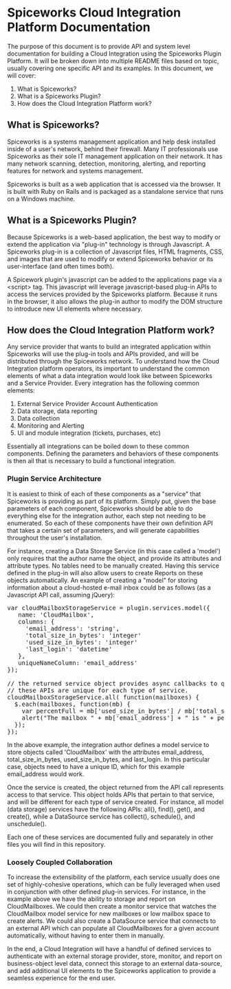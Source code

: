 Spiceworks Cloud Integration Platform Documentation
===================================================

The purpose of this document is to provide API and system level documentation for building a Cloud Integration using the Spiceworks Plugin Platform. It will be broken down into multiple README files based on topic, usually covering one specific API and its examples. In this document, we will cover:

1. What is Spiceworks?
2. What is a Spiceworks Plugin?
3. How does the Cloud Integration Platform work?

What is Spiceworks?
-------------------

Spiceworks is a systems management application and help desk installed inside of a user's network, behind their firewall. Many IT professionals use Spiceworks as their sole IT management application on their network. It has many network scanning, detection, monitoring, alerting, and reporting features for network and systems management.

Spiceworks is built as a web application that is accessed via the browser. It is built with Ruby on Rails and is packaged as a standalone service that runs on a Windows machine.

What is a Spiceworks Plugin?
----------------------------

Because Spiceworks is a web-based application, the best way to modify or extend the application via "plug-in" technology is through Javascript. A Spiceworks plug-in is a collection of Javascript files, HTML fragments, CSS, and images that are used to modify or extend Spiceworks behavior or its user-interface (and often times both).

A Spicework plugin's javascript can be added to the applications page via a &lt;script&gt; tag. This javascript will leverage javascript-based plug-in APIs to access the services provided by the Spiceworks platform. Because it runs in the browser, it also allows the plug-in author to modify the DOM structure to introduce new UI elements where necessary.

How does the Cloud Integration Platform work?
---------------------------------------------

Any service provider that wants to build an integrated application within Spiceworks will use the plug-in tools and APIs provided, and will be distributed through the Spiceworks network. To understand how the Cloud Integration platform operators, its important to understand the common elements of what a data integration would look like between Spiceworks and a Service Provider. Every integration has the following common elements:

1. External Service Provider Account Authentication
2. Data storage, data reporting
3. Data collection
4. Monitoring and Alerting
5. UI and module integration (tickets, purchases, etc)

Essentially all integrations can be boiled down to these common components. Defining the parameters and behaviors of these components is then all that is necessary to build a functional integration.

### Plugin Service Architecture

It is easiest to think of each of these components as a "service" that Spiceworks is providing as part of its platform. Simply put, given the base parameters of each component, Spiceworks should be able to do everything else for the integration author, each step not needing to be enumerated. So each of these components have their own definition API that takes a certain set of parameters, and will generate capabilities throughout the user's installation. 

For instance, creating a Data Storage Service (in this case called a 'model') only requires that the author name the object, and provide its attributes and attribute types. No tables need to be manually created. Having this service defined in the plug-in will also allow users to create Reports on these objects automatically. An example of creating a "model" for storing information about a cloud-hosted e-mail inbox could be as follows (as a Javascript API call, assuming jQuery):

<pre>
var cloudMailboxStorageService = plugin.services.model({
   name: 'CloudMailbox',
   columns: {
     'email_address': 'string',
     'total_size_in_bytes': 'integer'
     'used_size_in_bytes': 'integer'
     'last_login': 'datetime'
   },
   uniqueNameColumn: 'email_address'
});

// the returned service object provides async callbacks to query and manipulate data.
// these APIs are unique for each type of service.
cloudMailboxStorageService.all( function(mailboxes) {
  $.each(mailboxes, function(mb) {
    var percentFull = mb['used_size_in_bytes'] / mb['total_size_in_bytes'];
    alert("The mailbox " + mb['email_address'] + " is " + percentFull + " percent full.");
  });
});
</pre>

In the above example, the integration author defines a model service to store objects called 'CloudMailbox' with the attributes email_address, total_size_in_bytes, used_size_in_bytes, and last_login. In this particular case, objects need to have a unique ID, which for this example email_address would work.

Once the service is created, the object returned from the API call represents access to that service. This object holds APIs that pertain to that service, and will be different for each type of service created. For instance, all model (data storage) services have the following APIs: all(), find(), get(), and create(), while a DataSource service has collect(), schedule(), and unschedule().

Each one of these services are documented fully and separately in other files you will find in this repository.

### Loosely Coupled Collaboration

To increase the extensibility of the platform, each service usually does one set of highly-cohesive operations, which can be fully leveraged when used in conjunction with other defined plug-in services. For instance, in the example above we have the ability to storage and report on CloudMailboxes. We could then create a monitor service that watches the CloudMailbox model service for new mailboxes or low mailbox space to create alerts. We could also create a DataSource service that connects to an external API which can populate all CloudMailboxes for a given account automatically, without having to enter them in manually.

In the end, a Cloud Integration will have a handful of defined services to authenticate with an external storage provider, store, monitor, and report on business-object level data, connect this storage to an external data-source, and add additional UI elements to the Spiceworks application to provide a seamless experience for the end user.